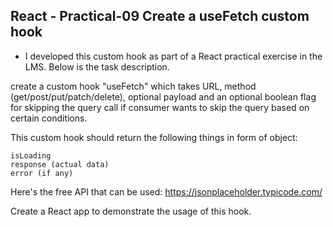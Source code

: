## React - Practical-09 Create a useFetch custom hook

- I developed this custom hook as part of a React practical exercise in the LMS. Below is the task description.

create a custom hook "useFetch" which takes URL, method (get/post/put/patch/delete), optional payload and an optional boolean flag for skipping the query call if consumer wants to skip the query based on certain conditions.

This custom hook should return the following things in form of object:

    isLoading
    response (actual data)
    error (if any)

Here's the free API that can be used: https://jsonplaceholder.typicode.com/

Create a React app to demonstrate the usage of this hook.
